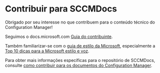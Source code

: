 # <a name="contributing-to-sccmdocs"></a>Contribuir para SCCMDocs

Obrigado por seu interesse no que contribuem para o conteúdo técnico do Configuration Manager!

Seguimos o docs.microsoft.com [Guia do contribuinte](https://docs.microsoft.com/contribute/).

Também familiarizar-se com o [guia de estilo da Microsoft](https://aka.ms/MicrosoftStyle), especialmente a [Top 10 dicas para a Microsoft estilo e voz](https://docs.microsoft.com/style-guide/top-10-tips-style-voice).

Para obter mais informações específicas para o repositório de SCCMDocs, consulte [como contribuir para os documentos do Configuration Manager](https://docs.microsoft.com/sccm/core/understand/use-docs#bkmk_contribute).

